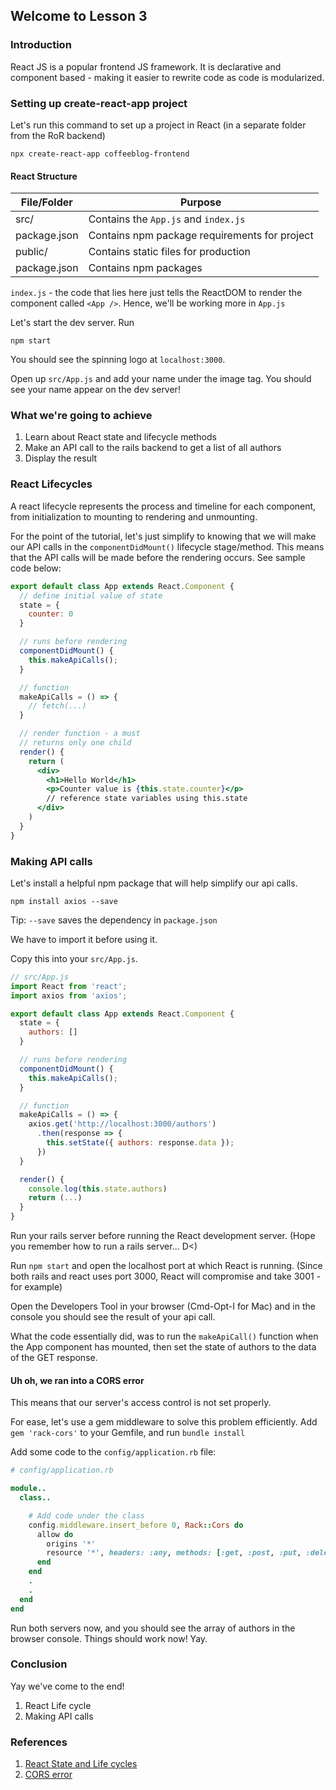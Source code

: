 ## Welcome to Lesson 3

### Introduction
React JS is a popular frontend JS framework. It is declarative and component based - making it easier to rewrite code as code is modularized.

### Setting up create-react-app project
Let's run this command to set up a project in React (in a separate folder from the RoR backend)
```
npx create-react-app coffeeblog-frontend
```

#### React Structure
| File/Folder | Purpose |
| - | - |
| src/ | Contains the `App.js` and `index.js`|
| package.json | Contains npm package requirements for project | 
| public/| Contains static files for production |
| package.json| Contains npm packages |

`index.js` - the code that lies here just tells the ReactDOM to render the component called `<App />`. Hence, we'll be working more in `App.js`

Let's start the dev server. Run
```
npm start
```

You should see the spinning logo at `localhost:3000`. 

Open up `src/App.js` and add your name under the image tag. You should see your name appear on the dev server! 

### What we're going to achieve
1. Learn about React state and lifecycle methods
2. Make an API call to the rails backend to get a list of all authors
3. Display the result 

### React Lifecycles
A react lifecycle represents the process and timeline for each component, from initialization to mounting to rendering and unmounting.

For the point of the tutorial, let's just simplify to knowing that we will make our API calls in the `componentDidMount()` lifecycle stage/method. This means that the API calls will be made before the rendering occurs. See sample code below:

```jsx
export default class App extends React.Component {
  // define initial value of state
  state = {
    counter: 0
  }

  // runs before rendering
  componentDidMount() {
    this.makeApiCalls();
  }

  // function
  makeApiCalls = () => {
    // fetch(...)
  }

  // render function - a must
  // returns only one child
  render() {
    return (
      <div>
        <h1>Hello World</h1>
        <p>Counter value is {this.state.counter}</p>
        // reference state variables using this.state
      </div>
    )
  }
}
```

### Making API calls
Let's install a helpful npm package that will help simplify our api calls.
```
npm install axios --save
```
Tip: `--save` saves the dependency in `package.json`

We have to import it before using it.

Copy this into your `src/App.js`.

```jsx
// src/App.js
import React from 'react';
import axios from 'axios';

export default class App extends React.Component {
  state = {
    authors: []
  }

  // runs before rendering
  componentDidMount() {
    this.makeApiCalls();
  }

  // function
  makeApiCalls = () => {
    axios.get('http://localhost:3000/authors')
      .then(response => {
        this.setState({ authors: response.data });
      })
  }

  render() {
    console.log(this.state.authors)
    return (...)
  }
}
```

Run your rails server before running the React development server. (Hope you remember how to run a rails server... D<)

Run `npm start` and open the localhost port at which React is running. (Since both rails and react uses port 3000, React will compromise and take 3001 - for example)

Open the Developers Tool in your browser (Cmd-Opt-I for Mac) and in the console you should see the result of your api call.

What the code essentially did, was to run the `makeApiCall()` function when the App component has mounted, then set the state of authors to the data of the GET response.

#### Uh oh, we ran into a CORS error
This means that our server's access control is not set properly.

For ease, let's use a gem middleware to solve this problem efficiently.
Add `gem 'rack-cors'` to your Gemfile, and run `bundle install`

Add some code to the `config/application.rb` file:

```ruby
# config/application.rb

module..
  class..

    # Add code under the class 
    config.middleware.insert_before 0, Rack::Cors do
      allow do
        origins '*'
        resource '*', headers: :any, methods: [:get, :post, :put, :delete, :options]
      end
    end
    .
    .
  end
end

```

Run both servers now, and you should see the array of authors in the browser console. Things should work now! Yay.

### Conclusion
Yay we've come to the end!

1. React Life cycle
2. Making API calls

### References
1. [React State and Life cycles](
https://outline.com/LnTXGC)
2. [CORS error](https://medium.com/@Nicholson85/handling-cors-issues-in-your-rails-api-120dfbcb8a24)